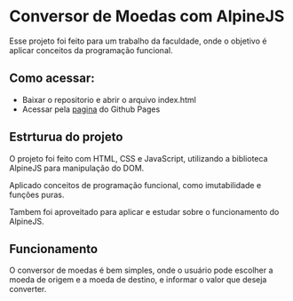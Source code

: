 # Conversor de Moedas com AlpineJS

Esse projeto foi feito para um trabalho da faculdade, onde o objetivo é aplicar conceitos da programação funcional.

## Como acessar:

 - Baixar o repositorio e abrir o arquivo index.html
 - Acessar pela [pagina](https://alison4kk.github.io/conversor-moedas-alpine/) do Github Pages 

 ## Estrturua do projeto

 O projeto foi feito com HTML, CSS e JavaScript, utilizando a biblioteca AlpineJS para manipulação do DOM.

 Aplicado conceitos de programação funcional, como imutabilidade e funções puras.

 Tambem foi aproveitado para aplicar e estudar sobre o funcionamento do AlpineJS.



## Funcionamento

O conversor de moedas é bem simples, onde o usuário pode escolher a moeda de origem e a moeda de destino, e informar o valor que deseja converter.



